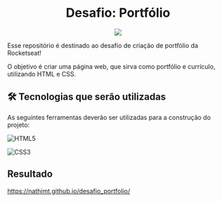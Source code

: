 <h1 align="center">Desafio: Portfólio</h1>

<p align="center">
<img src="http://img.shields.io/static/v1?label=STATUS&message=EM%20DESENVOLVIMENTO&color=GREEN&style=for-the-badge"/>
</p>

Esse repositório é destinado ao desafio de criação de portfólio da Rocketseat!

O objetivo é criar uma página web, que sirva como portfólio e currículo, utilizando HTML e CSS.

## 🛠 Tecnologias que serão utilizadas 

As seguintes ferramentas deverão ser utilizadas para a construção do projeto:

![HTML5](https://img.shields.io/badge/HTML5-E34F26?style=for-the-badge&logo=html5&logoColor=white)

![CSS3](https://img.shields.io/badge/CSS3-1572B6?style=for-the-badge&logo=css3&logoColor=white)

## Resultado

https://nathimt.github.io/desafio_portfolio/
